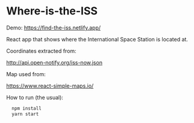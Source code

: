 # Where-is-the-ISS

Demo: https://find-the-iss.netlify.app/

React app that shows where the International Space Station is located at.

Coordinates extracted from:

http://api.open-notify.org/iss-now.json

Map used from:

https://www.react-simple-maps.io/

How to run (the usual):

```bash
  npm install
  yarn start
```
